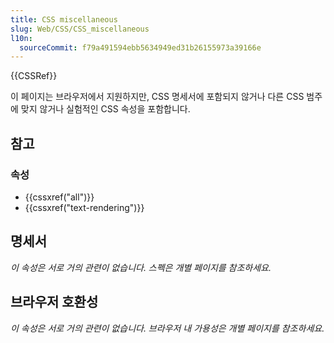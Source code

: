 ```yaml
---
title: CSS miscellaneous
slug: Web/CSS/CSS_miscellaneous
l10n:
  sourceCommit: f79a491594ebb5634949ed31b26155973a39166e
---
```


{{CSSRef}}

이 페이지는 브라우저에서 지원하지만, CSS 명세서에 포함되지 않거나 다른 CSS 범주에 맞지 않거나 실험적인 CSS 속성을 포함합니다.

## 참고

### 속성

- {{cssxref("all")}}
- {{cssxref("text-rendering")}}

## 명세서

_이 속성은 서로 거의 관련이 없습니다. 스펙은 개별 페이지를 참조하세요._

## 브라우저 호환성

_이 속성은 서로 거의 관련이 없습니다. 브라우저 내 가용성은 개별 페이지를 참조하세요._
